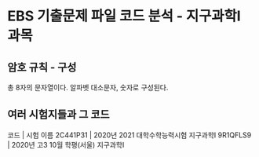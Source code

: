 # EBS 기출문제 파일 코드 분석 - 지구과학Ⅰ 과목
## 암호 규칙 - 구성
총 8자의 문자열이다.
알파벳 대소문자, 숫자로 구성된다.
## 여러 시험지들과 그 코드
코드      	| 시험 이름
2C441P31	| 2020년 2021 대학수학능력시험 지구과학Ⅰ
9R1QFLS9	| 2020년 고3 10월 학평(서울) 지구과학Ⅰ
